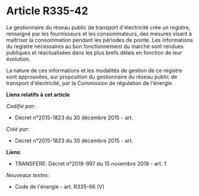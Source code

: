 # Article R335-42

Le gestionnaire du réseau public de transport d'électricité crée un registre, renseigné par les fournisseurs et les
consommateurs, des mesures visant à maîtriser la consommation pendant les périodes de pointe. Les informations du registre
nécessaires au bon fonctionnement du marché sont rendues publiques et réactualisées dans les plus brefs délais en fonction de
leur évolution.

La nature de ces informations et les modalités de gestion de ce registre sont approuvées, sur proposition du gestionnaire du
réseau public de transport d'électricité, par la Commission de régulation de l'énergie.

**Liens relatifs à cet article**

_Codifié par_:

  - Décret n°2015-1823 du 30 décembre 2015 - art.

_Créé par_:

  - Décret n°2015-1823 du 30 décembre 2015 - art.

**Liens**:

  - TRANSFERE: Décret n°2018-997 du 15 novembre 2018 - art. 1

_Nouveaux textes_:

  - Code de l'énergie - art. R335-66 (V)
